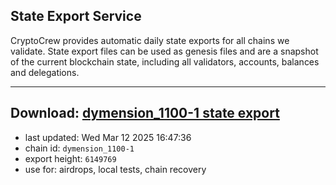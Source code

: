## State Export Service
CryptoCrew provides automatic daily state exports for all chains we validate. State export files can be used as genesis files and are a snapshot of the current blockchain state, including all validators, accounts, balances and delegations.

---
**Download: [dymension_1100-1 state export](https://dl-eu2.ccvalidators.com/SERVICE/dymension/dymension_1100-1_export_6149769.json)**
---

- last updated: Wed Mar 12 2025 16:47:36
- chain id: `dymension_1100-1`
- export height: `6149769`
- use for: airdrops, local tests, chain recovery
